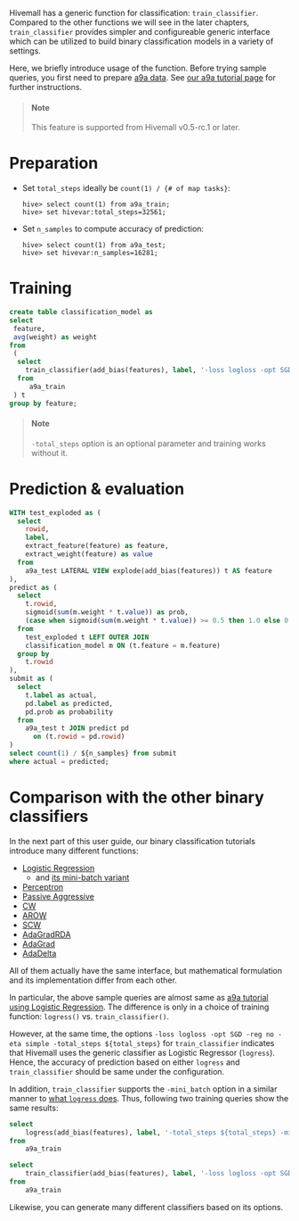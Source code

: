 <!--
  Licensed to the Apache Software Foundation (ASF) under one
  or more contributor license agreements.  See the NOTICE file
  distributed with this work for additional information
  regarding copyright ownership.  The ASF licenses this file
  to you under the Apache License, Version 2.0 (the
  "License"); you may not use this file except in compliance
  with the License.  You may obtain a copy of the License at

    http://www.apache.org/licenses/LICENSE-2.0

  Unless required by applicable law or agreed to in writing,
  software distributed under the License is distributed on an
  "AS IS" BASIS, WITHOUT WARRANTIES OR CONDITIONS OF ANY
  KIND, either express or implied.  See the License for the
  specific language governing permissions and limitations
  under the License.
-->

Hivemall has a generic function for classification: `train_classifier`. Compared to the other functions we will see in the later chapters, `train_classifier` provides simpler and configureable generic interface which can be utilized to build binary classification models in a variety of settings.

Here, we briefly introduce usage of the function. Before trying sample queries, you first need to prepare [a9a data](https://www.csie.ntu.edu.tw/~cjlin/libsvmtools/datasets/binary.html#a9a). See [our a9a tutorial page](a9a_dataset.md) for further instructions.

<!-- toc -->

> #### Note
> This feature is supported from Hivemall v0.5-rc.1 or later.

# Preparation

- Set `total_steps` ideally be `count(1) / {# of map tasks}`:
	```
	hive> select count(1) from a9a_train; 
	hive> set hivevar:total_steps=32561;
	```
- Set `n_samples` to compute accuracy of prediction:
	```
	hive> select count(1) from a9a_test;
	hive> set hivevar:n_samples=16281;
	```

# Training

```sql
create table classification_model as
select
 feature,
 avg(weight) as weight
from
 (
  select
    train_classifier(add_bias(features), label, '-loss logloss -opt SGD -reg no -eta simple -total_steps ${total_steps}') as (feature, weight)
  from
     a9a_train
 ) t
group by feature;
```

> #### Note
>
> `-total_steps` option is an optional parameter and training works without it.

# Prediction & evaluation

```sql
WITH test_exploded as (
  select
    rowid,
    label,
    extract_feature(feature) as feature,
    extract_weight(feature) as value
  from
    a9a_test LATERAL VIEW explode(add_bias(features)) t AS feature
),
predict as (
  select
    t.rowid,
    sigmoid(sum(m.weight * t.value)) as prob,
    (case when sigmoid(sum(m.weight * t.value)) >= 0.5 then 1.0 else 0.0 end)as label
  from
    test_exploded t LEFT OUTER JOIN
    classification_model m ON (t.feature = m.feature)
  group by
    t.rowid
),
submit as (
  select
    t.label as actual,
    pd.label as predicted,
    pd.prob as probability
  from
    a9a_test t JOIN predict pd
      on (t.rowid = pd.rowid)
)
select count(1) / ${n_samples} from submit
where actual = predicted;
```

# Comparison with the other binary classifiers

In the next part of this user guide, our binary classification tutorials introduce many different functions:

- [Logistic Regression](a9a_lr.md)
	- and [its mini-batch variant](a9a_minibatch.md)
- [Perceptron](news20_pa.md#perceptron)
- [Passive Aggressive](news20_pa.md#passive-aggressive)
- [CW](news20_scw.md#confidence-weighted-cw)
- [AROW](news20_scw.md#adaptive-regularization-of-weight-vectors-arow)
- [SCW](news20_scw.md#soft-confidence-weighted-scw1)
- [AdaGradRDA](news20_adagrad.md#adagradrda)
- [AdaGrad](news20_adagrad.md#adagrad)
- [AdaDelta](news20_adagrad.md#adadelta)

All of them actually have the same interface, but mathematical formulation and its implementation differ from each other.

In particular, the above sample queries are almost same as [a9a tutorial using Logistic Regression](a9a_lr.md). The difference is only in a choice of training function: `logress()` vs. `train_classifier()`.

However, at the same time, the options `-loss logloss -opt SGD -reg no -eta simple -total_steps ${total_steps}` for `train_classifier` indicates that Hivemall uses the generic classifier as Logistic Regressor (`logress`). Hence, the accuracy of prediction based on either `logress` and `train_classifier` should be same under the configuration.

In addition, `train_classifier` supports the `-mini_batch` option in a similar manner to [what `logress` does](a9a_minibatch.md). Thus, following two training queries show the same results:

```sql
select
	logress(add_bias(features), label, '-total_steps ${total_steps} -mini_batch 10') as (feature, weight)
from
	a9a_train
```

```sql
select
	train_classifier(add_bias(features), label, '-loss logloss -opt SGD -reg no -eta simple -total_steps ${total_steps} -mini_batch 10') as (feature, weight)
from
	a9a_train
```

Likewise, you can generate many different classifiers based on its options.

